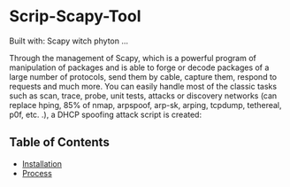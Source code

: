 # Scrip-Scapy-Tool

Built with:
Scapy witch phyton ...

Through the management of Scapy, which is a powerful program of manipulation of packages and is able to forge or decode packages of a large number of protocols, send them by cable, capture them, respond to requests and much more. You can easily handle most of the classic tasks such as scan, trace, probe, unit tests, attacks or discovery networks (can replace hping, 85% of nmap, arpspoof, arp-sk, arping, tcpdump, tethereal, p0f, etc. .), a DHCP spoofing attack script is created:

## Table of Contents

- [Installation](#installation)
- [Process](#process)
